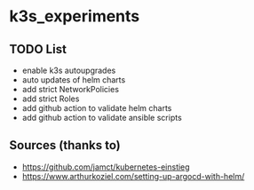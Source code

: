 # k3s_experiments

## TODO List
- enable k3s autoupgrades
- auto updates of helm charts
- add strict NetworkPolicies
- add strict Roles
- add github action to validate helm charts
- add github action to validate ansible scripts

## Sources (thanks to)
- https://github.com/jamct/kubernetes-einstieg
- https://www.arthurkoziel.com/setting-up-argocd-with-helm/